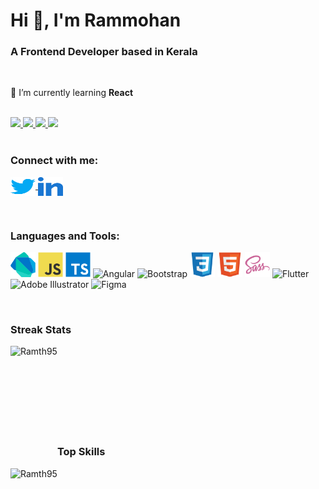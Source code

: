 <h1 align="left">Hi 👋, I'm Rammohan</h1>
<h3 align="left">A Frontend Developer based in Kerala</h3>
<br>
<p align="left">
  🌱 I’m currently learning <strong>React</strong>
</p>
<br>
<div align="left">
  <a href="https://twitter.com/Rammohan95" target="_blank">
    <img src="https://img.shields.io/badge/Twitter-1DA1F2?style=for-the-badge&logo=twitter&logoColor=white" target="_blank">
  </a>
  <a href="https://www.linkedin.com/in/rammohanth" target="_blank">
    <img src="https://img.shields.io/badge/LinkedIn-0077B5?style=for-the-badge&logo=linkedin&logoColor=white" target="_blank">
  </a>
  <a href="https://github.com/Ramth95" target="_blank">
    <img src="https://img.shields.io/badge/GitHub-100000?style=for-the-badge&logo=github&logoColor=white" target="_blank">
  </a>
  <a href="mailto:rammohanth@gmail.com">
    <img src="https://img.shields.io/badge/-Gmail-%23333?style=for-the-badge&logo=gmail&logoColor=white" target="_blank">
  </a>
</div>
<br>
<h3 align="left">Connect with me:</h3>
<p align="left">
  <a href="https://twitter.com/Rammohan95" target="blank">
    <img align="center" src="https://raw.githubusercontent.com/teamedwardforever/Readme-Generator/71f25dd8b98329b168142a6b782a107b75eab178/svg/Social/twitter.svg" alt="Rammohan95" height="30" width="40" />
  </a>
  <a href="https://linkedin.com/in/rammohanth" target="blank">
    <img align="center" src="https://raw.githubusercontent.com/teamedwardforever/Readme-Generator/71f25dd8b98329b168142a6b782a107b75eab178/svg/Social/linked-in-alt.svg" alt="rammohanth" height="30" width="40" />
  </a>
</p>
<br>
<h3 align="left">Languages and Tools:</h3>
<p align="left">
  <img src="https://raw.githubusercontent.com/teamedwardforever/Readme-Generator/71f25dd8b98329b168142a6b782a107b75eab178/svg/Skills/Mobile/dartlang-icon.svg" alt="Dart" width="40" height="40"/>
  <img src="https://raw.githubusercontent.com/teamedwardforever/Readme-Generator/71f25dd8b98329b168142a6b782a107b75eab178/svg/Skills/Languages/javascript-original.svg" alt="Javascript" width="40" height="40"/>
  <img src="https://raw.githubusercontent.com/teamedwardforever/Readme-Generator/71f25dd8b98329b168142a6b782a107b75eab178/svg/Skills/Languages/typescript-original.svg" alt="Typescript" width="40" height="40"/>
  <img src="https://angular.io/assets/images/logos/angular/angular.svg" alt="Angular" width="40" height="40"/>
  <img src="https://upload.wikimedia.org/wikipedia/commons/b/b2/Bootstrap_logo.svg" alt="Bootstrap" width="40" height="40"/>
  <img src="https://raw.githubusercontent.com/devicons/devicon/master/icons/css3/css3-original.svg" alt="Css" width="40" height="40"/>
  <img src="https://raw.githubusercontent.com/devicons/devicon/master/icons/html5/html5-original.svg" alt="HTML" width="40" height="40"/>
  <img src="https://raw.githubusercontent.com/devicons/devicon/master/icons/sass/sass-original.svg" alt="Sass" width="40" height="40"/>
  <img src="https://www.vectorlogo.zone/logos/flutterio/flutterio-icon.svg" alt="Flutter" width="40" height="40"/>
  <img src="https://www.vectorlogo.zone/logos/adobe_illustrator/adobe_illustrator-icon.svg" alt="Adobe Illustrator" width="40" height="40"/>
  <img src="https://www.vectorlogo.zone/logos/figma/figma-icon.svg" alt="Figma" width="40" height="40"/>
</p>
<br>
<div align="left">
  <h3 align="left">Streak Stats</h3>
  <p align="left">
    <img align="left" height="180em" src="https://github-readme-streak-stats.herokuapp.com/?user=Ramth95&theme=dark" alt="Ramth95" />
  </p>
</div>
<br>
<br>
<br>
<br>
<br>
<br>
<br>
<br>
<div align="left">
  <h3 align="left">Top Skills</h3>
  <p align="left">
    <img align="left" height="400em" src="https://github-readme-stats.vercel.app/api/top-langs/?username=Ramth95&langs_count=8&theme=dark" alt=Ramth95 />
  </p>
</div>
